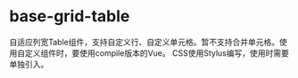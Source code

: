 # base-grid-table
自适应列宽Table组件，支持自定义行、自定义单元格。暂不支持合并单元格。使用自定义组件时，要使用compile版本的Vue。
CSS使用Stylus编写，使用时需要单独引入。
